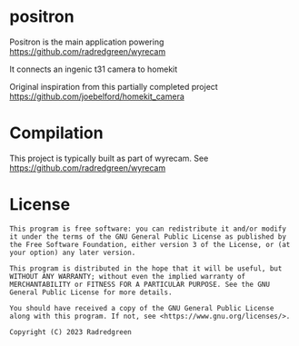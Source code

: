 positron
==================

Positron is the main application powering <https://github.com/radredgreen/wyrecam>

It connects an ingenic t31 camera to homekit

Original inspiration from this partially completed project <https://github.com/joebelford/homekit_camera>

Compilation
============

This project is typically built as part of wyrecam.  See
<https://github.com/radredgreen/wyrecam>

License
========

    This program is free software: you can redistribute it and/or modify it under the terms of the GNU General Public License as published by the Free Software Foundation, either version 3 of the License, or (at your option) any later version.

    This program is distributed in the hope that it will be useful, but WITHOUT ANY WARRANTY; without even the implied warranty of MERCHANTABILITY or FITNESS FOR A PARTICULAR PURPOSE. See the GNU General Public License for more details.

    You should have received a copy of the GNU General Public License along with this program. If not, see <https://www.gnu.org/licenses/>. 

    Copyright (C) 2023 Radredgreen

